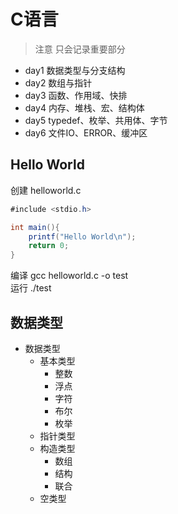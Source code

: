 
# C语言
> 注意 只会记录重要部分
* day1 数据类型与分支结构
* day2 数组与指针
* day3 函数、作用域、快排
* day4 内存、堆栈、宏、结构体
* day5 typedef、枚举、共用体、字节
* day6 文件IO、ERROR、缓冲区 
## Hello World

创建 helloworld.c
```java
#include <stdio.h>

int main(){
	printf("Hello World\n");
	return 0;
}
```

编译 gcc helloworld.c -o test  
运行 ./test 

## 数据类型

* 数据类型
  - 基本类型
    - 整数
    - 浮点
    - 字符
    - 布尔
    - 枚举
  - 指针类型
  - 构造类型
    - 数组
    - 结构
    - 联合
  - 空类型
